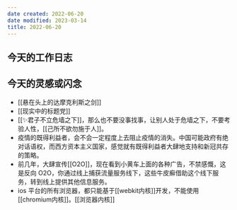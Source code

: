 ```yaml
---
date created: 2022-06-20
date modified: 2023-03-14
title: 2022-06-20
---
```


## 今天的工作日志

## 今天的灵感或闪念

- [[悬在头上的达摩克利斯之剑]]
- [[现实中的标题党]]
- [[✨君子不立危墙之下]]，那么也不要没事找事，让别人处于危墙之下，不要考验人性，[[己所不欲勿施于人]]。
- 疫情的既得利益者，会不会一定程度上去阻止疫情的消失。中国可能政府有绝对话语权，而西方资本主义国家，感觉就有既得利益者大肆地支持和新冠共存的策略。
- 前几年，大肆宣传[[O2O]]，现在看到小黄车上面的各种广告，不禁感慨，这是反向 O2O，你通过线上捕获流量服务线下，这些牛皮癣借助这个线下服务，转到线上提供其他信息服务。
- ios 平台的所有浏览器，都只能基于[[webkit内核]]开发，不能使用[[chromium内核]]。[[浏览器内核]]
